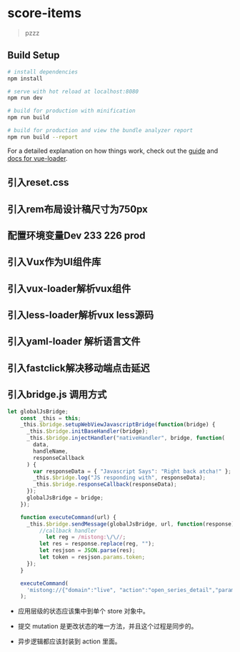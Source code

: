 # score-items

> pzzz

## Build Setup

``` bash
# install dependencies
npm install

# serve with hot reload at localhost:8080
npm run dev

# build for production with minification
npm run build

# build for production and view the bundle analyzer report
npm run build --report
```

For a detailed explanation on how things work, check out the [guide](http://vuejs-templates.github.io/webpack/) and [docs for vue-loader](http://vuejs.github.io/vue-loader).

## 引入reset.css
## 引入rem布局设计稿尺寸为750px
## 配置环境变量Dev 233 226 prod
## 引入Vux作为UI组件库
## 引入vux-loader解析vux组件
## 引入less-loader解析vux less源码
## 引入yaml-loader 解析语言文件
## 引入fastclick解决移动端点击延迟
## 引入bridge.js 调用方式
```js
let globalJsBridge;
    const _this = this;
    _this.$bridge.setupWebViewJavascriptBridge(function(bridge) {
      _this.$bridge.initBaseHandler(bridge);
      _this.$bridge.injectHandler("nativeHandler", bridge, function(
        data,
        handleName,
        responseCallback
      ) {
        var responseData = { "Javascript Says": "Right back atcha!" };
        _this.$bridge.log("JS responding with", responseData);
        _this.$bridge.responseCallback(responseData);
      });
      globalJsBridge = bridge;
    });

    function executeCommand(url) {
      _this.$bridge.sendMessage(globalJsBridge, url, function(response) {
          //callback handler
            let reg = /mistong:\/\//;
          let res = response.replace(reg, "");
          let resjson = JSON.parse(res);
          let token = resjson.params.token;
      });
    }

    executeCommand(
      'mistong://{"domain":"live", "action":"open_series_detail","params":{"id":"4"}}'
    );
```
- 应用层级的状态应该集中到单个 store 对象中。

- 提交 mutation 是更改状态的唯一方法，并且这个过程是同步的。

- 异步逻辑都应该封装到 action 里面。
